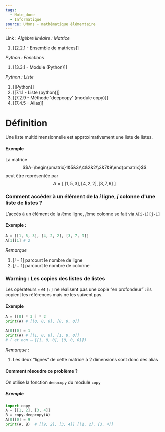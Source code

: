 ```yaml
---
tags:
  - Note_done
  - Informatique
source: UMons - mathématique élémentaire
---
```


Link : 
_Algèbre linéaire : Matrice_
1. [[2.2.1 - Ensemble de matrices]]

_Python : Fonctions_
1. [[3.3.1 - Module (Python)]]

_Python : Liste_
1. [[Python]]
2. [[7.1.1 - Liste (python)]]
3. [[7.2.9 - Méthode 'deepcopy' (module copy)]]
4. [[7.4.5 - Alias]]

# Définition
Une liste multidimensionnelle est approximativement une liste de listes.

#### Exemple
La matrice $$A=\begin{pmatrix}1&5&3\\4&2&2\\3&7&9\end{pmatrix}$$ peut être représentée par $$A = [\ [1, 5, 3], [4, 2, 2], [3, 7, 9]\ ]$$
### Comment accéder à un élément de la $i$ ligne, $j$  colonne d'une liste de listes ? 
L’accès à un élément de la $i$ème ligne, $j$ème colonne se fait via `A[i-1][j-1]`

#### Exemple :
```PYTHON
A = [[1, 5, 3], [4, 2, 2], [3, 7, 9]]
A[1][1] # 2 
```

_Remarque_
1. $[i - 1]$ parcourt le nombre de ligne 
2. $[j-1]$ parcourt le nombre de colonne

### Warning : Les copies des listes de listes
Les opérateurs `∗` et `[:]` ne réalisent pas une copie “en profondeur” : ils copient les références mais ne les suivent pas.

#### Exemple
```PYTHON
A = [[0] * 3 ] * 2 
print(A) # [[0, 0, 0], [0, 0, 0]] 
	
A[0][0] = 1
print(A) # [[1, 0, 0], [1, 0, 0]]
# ( et non ⟶ [[1, 0, 0], [0, 0, 0]])
```

_Remarque_ :
1. Les deux “lignes” de cette matrice à 2 dimensions sont donc des alias
#### Comment résoudre ce problème ?
On utilise la fonction `deepcopy` du module `copy`
##### Exemple
```python
import copy
A = [[1, 2], [3, 4]] 
B = copy.deepcopy(A) 
A[0][0] = 9 
print(A, B)  # [[9, 2], [3, 4]] [[1, 2], [3, 4]]
```
